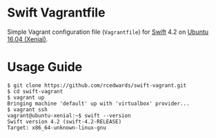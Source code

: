 # Swift Vagrantfile

Simple Vagrant configuration file (`Vagrantfile`) for [Swift](https://swift.org/download/#releases) 4.2 on [Ubuntu 16.04 (Xenial)](http://releases.ubuntu.com/16.04/).

# Usage Guide

```
$ git clone https://github.com/rcedwards/swift-vagrant.git
$ cd swift-vagrant
$ vagrant up
Bringing machine 'default' up with 'virtualbox' provider...
$ vagrant ssh
vagrant@ubuntu-xenial:~$ swift --version
Swift version 4.2 (swift-4.2-RELEASE)
Target: x86_64-unknown-linux-gnu
```
